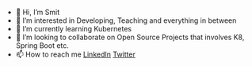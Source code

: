 - 👋 Hi, I’m Smit
- 👀 I’m interested in Developing, Teaching and everything in between
- 🌱 I’m currently learning Kubernetes
- 💞️ I’m looking to collaborate on Open Source Projects that involves K8, Spring Boot etc.
- 📫 How to reach me [LinkedIn](https://www.linkedin.com/in/smitshahc/) [Twitter](https://twitter.com/smit_shah_95)

<!---
shah-smit/shah-smit is a ✨ special ✨ repository because its `README.md` (this file) appears on your GitHub profile.
You can click the Preview link to take a look at your changes.
--->
